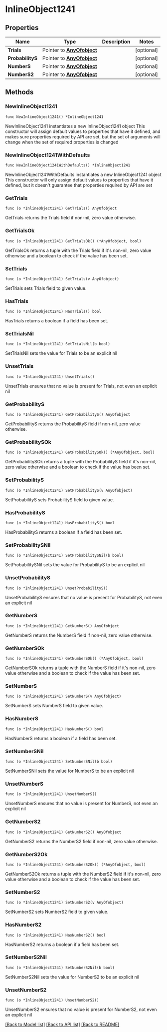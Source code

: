 # InlineObject1241

## Properties

Name | Type | Description | Notes
------------ | ------------- | ------------- | -------------
**Trials** | Pointer to [**AnyOfobject**](anyOf&lt;object&gt;.md) |  | [optional] 
**ProbabilityS** | Pointer to [**AnyOfobject**](anyOf&lt;object&gt;.md) |  | [optional] 
**NumberS** | Pointer to [**AnyOfobject**](anyOf&lt;object&gt;.md) |  | [optional] 
**NumberS2** | Pointer to [**AnyOfobject**](anyOf&lt;object&gt;.md) |  | [optional] 

## Methods

### NewInlineObject1241

`func NewInlineObject1241() *InlineObject1241`

NewInlineObject1241 instantiates a new InlineObject1241 object
This constructor will assign default values to properties that have it defined,
and makes sure properties required by API are set, but the set of arguments
will change when the set of required properties is changed

### NewInlineObject1241WithDefaults

`func NewInlineObject1241WithDefaults() *InlineObject1241`

NewInlineObject1241WithDefaults instantiates a new InlineObject1241 object
This constructor will only assign default values to properties that have it defined,
but it doesn't guarantee that properties required by API are set

### GetTrials

`func (o *InlineObject1241) GetTrials() AnyOfobject`

GetTrials returns the Trials field if non-nil, zero value otherwise.

### GetTrialsOk

`func (o *InlineObject1241) GetTrialsOk() (*AnyOfobject, bool)`

GetTrialsOk returns a tuple with the Trials field if it's non-nil, zero value otherwise
and a boolean to check if the value has been set.

### SetTrials

`func (o *InlineObject1241) SetTrials(v AnyOfobject)`

SetTrials sets Trials field to given value.

### HasTrials

`func (o *InlineObject1241) HasTrials() bool`

HasTrials returns a boolean if a field has been set.

### SetTrialsNil

`func (o *InlineObject1241) SetTrialsNil(b bool)`

 SetTrialsNil sets the value for Trials to be an explicit nil

### UnsetTrials
`func (o *InlineObject1241) UnsetTrials()`

UnsetTrials ensures that no value is present for Trials, not even an explicit nil
### GetProbabilityS

`func (o *InlineObject1241) GetProbabilityS() AnyOfobject`

GetProbabilityS returns the ProbabilityS field if non-nil, zero value otherwise.

### GetProbabilitySOk

`func (o *InlineObject1241) GetProbabilitySOk() (*AnyOfobject, bool)`

GetProbabilitySOk returns a tuple with the ProbabilityS field if it's non-nil, zero value otherwise
and a boolean to check if the value has been set.

### SetProbabilityS

`func (o *InlineObject1241) SetProbabilityS(v AnyOfobject)`

SetProbabilityS sets ProbabilityS field to given value.

### HasProbabilityS

`func (o *InlineObject1241) HasProbabilityS() bool`

HasProbabilityS returns a boolean if a field has been set.

### SetProbabilitySNil

`func (o *InlineObject1241) SetProbabilitySNil(b bool)`

 SetProbabilitySNil sets the value for ProbabilityS to be an explicit nil

### UnsetProbabilityS
`func (o *InlineObject1241) UnsetProbabilityS()`

UnsetProbabilityS ensures that no value is present for ProbabilityS, not even an explicit nil
### GetNumberS

`func (o *InlineObject1241) GetNumberS() AnyOfobject`

GetNumberS returns the NumberS field if non-nil, zero value otherwise.

### GetNumberSOk

`func (o *InlineObject1241) GetNumberSOk() (*AnyOfobject, bool)`

GetNumberSOk returns a tuple with the NumberS field if it's non-nil, zero value otherwise
and a boolean to check if the value has been set.

### SetNumberS

`func (o *InlineObject1241) SetNumberS(v AnyOfobject)`

SetNumberS sets NumberS field to given value.

### HasNumberS

`func (o *InlineObject1241) HasNumberS() bool`

HasNumberS returns a boolean if a field has been set.

### SetNumberSNil

`func (o *InlineObject1241) SetNumberSNil(b bool)`

 SetNumberSNil sets the value for NumberS to be an explicit nil

### UnsetNumberS
`func (o *InlineObject1241) UnsetNumberS()`

UnsetNumberS ensures that no value is present for NumberS, not even an explicit nil
### GetNumberS2

`func (o *InlineObject1241) GetNumberS2() AnyOfobject`

GetNumberS2 returns the NumberS2 field if non-nil, zero value otherwise.

### GetNumberS2Ok

`func (o *InlineObject1241) GetNumberS2Ok() (*AnyOfobject, bool)`

GetNumberS2Ok returns a tuple with the NumberS2 field if it's non-nil, zero value otherwise
and a boolean to check if the value has been set.

### SetNumberS2

`func (o *InlineObject1241) SetNumberS2(v AnyOfobject)`

SetNumberS2 sets NumberS2 field to given value.

### HasNumberS2

`func (o *InlineObject1241) HasNumberS2() bool`

HasNumberS2 returns a boolean if a field has been set.

### SetNumberS2Nil

`func (o *InlineObject1241) SetNumberS2Nil(b bool)`

 SetNumberS2Nil sets the value for NumberS2 to be an explicit nil

### UnsetNumberS2
`func (o *InlineObject1241) UnsetNumberS2()`

UnsetNumberS2 ensures that no value is present for NumberS2, not even an explicit nil

[[Back to Model list]](../README.md#documentation-for-models) [[Back to API list]](../README.md#documentation-for-api-endpoints) [[Back to README]](../README.md)


